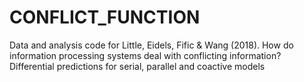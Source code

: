 # CONFLICT_FUNCTION
Data and analysis code for Little, Eidels, Fific &amp; Wang (2018). How do information processing systems deal with conflicting information? Differential predictions for serial, parallel and coactive models
